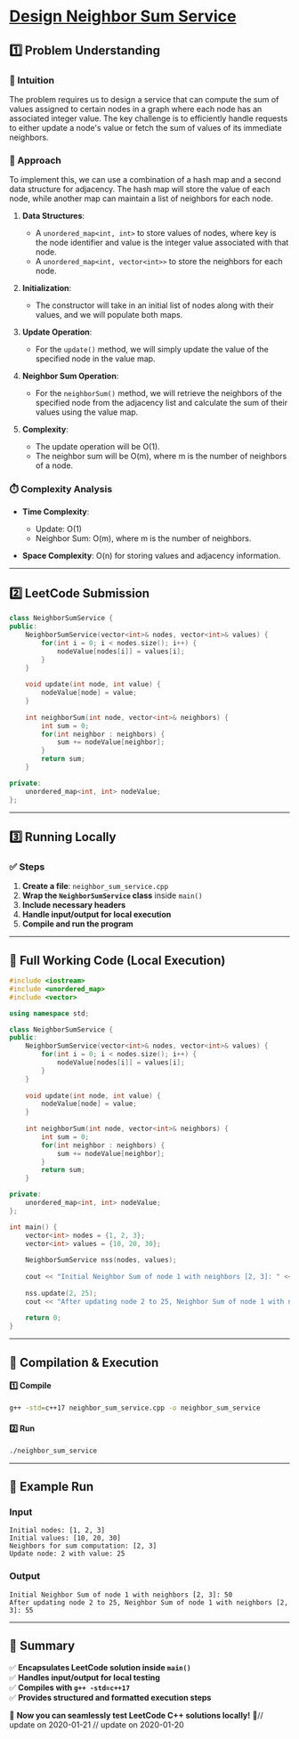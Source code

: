 # **[Design Neighbor Sum Service](https://leetcode.com/problems/design-neighbor-sum-service/description/)**  

## **1️⃣ Problem Understanding**  
### **📌 Intuition**  
The problem requires us to design a service that can compute the sum of values assigned to certain nodes in a graph where each node has an associated integer value. The key challenge is to efficiently handle requests to either update a node's value or fetch the sum of values of its immediate neighbors.

### **🚀 Approach**  
To implement this, we can use a combination of a hash map and a second data structure for adjacency. The hash map will store the value of each node, while another map can maintain a list of neighbors for each node.

1. **Data Structures**: 
   - A `unordered_map<int, int>` to store values of nodes, where key is the node identifier and value is the integer value associated with that node.
   - A `unordered_map<int, vector<int>>` to store the neighbors for each node.

2. **Initialization**:
   - The constructor will take in an initial list of nodes along with their values, and we will populate both maps.

3. **Update Operation**:
   - For the `update()` method, we will simply update the value of the specified node in the value map.

4. **Neighbor Sum Operation**:
   - For the `neighborSum()` method, we will retrieve the neighbors of the specified node from the adjacency list and calculate the sum of their values using the value map.

5. **Complexity**:
   - The update operation will be O(1).
   - The neighbor sum will be O(m), where m is the number of neighbors of a node.

### **⏱️ Complexity Analysis**  
- **Time Complexity**:  
  - Update: O(1)  
  - Neighbor Sum: O(m), where m is the number of neighbors.

- **Space Complexity**: O(n) for storing values and adjacency information.

---

## **2️⃣ LeetCode Submission**  
```cpp
class NeighborSumService {
public:
    NeighborSumService(vector<int>& nodes, vector<int>& values) {
        for(int i = 0; i < nodes.size(); i++) {
            nodeValue[nodes[i]] = values[i];
        }
    }
    
    void update(int node, int value) {
        nodeValue[node] = value;
    }
    
    int neighborSum(int node, vector<int>& neighbors) {
        int sum = 0;
        for(int neighbor : neighbors) {
            sum += nodeValue[neighbor];
        }
        return sum;
    }

private:
    unordered_map<int, int> nodeValue;
};
```  

---

## **3️⃣ Running Locally**  
### **✅ Steps**  
1. **Create a file**: `neighbor_sum_service.cpp`  
2. **Wrap the `NeighborSumService` class** inside `main()`  
3. **Include necessary headers**  
4. **Handle input/output for local execution**  
5. **Compile and run the program**  

---  

## **📝 Full Working Code (Local Execution)**  
```cpp
#include <iostream>
#include <unordered_map>
#include <vector>

using namespace std;

class NeighborSumService {
public:
    NeighborSumService(vector<int>& nodes, vector<int>& values) {
        for(int i = 0; i < nodes.size(); i++) {
            nodeValue[nodes[i]] = values[i];
        }
    }
    
    void update(int node, int value) {
        nodeValue[node] = value;
    }
    
    int neighborSum(int node, vector<int>& neighbors) {
        int sum = 0;
        for(int neighbor : neighbors) {
            sum += nodeValue[neighbor];
        }
        return sum;
    }

private:
    unordered_map<int, int> nodeValue;
};

int main() {
    vector<int> nodes = {1, 2, 3};
    vector<int> values = {10, 20, 30};
    
    NeighborSumService nss(nodes, values);
    
    cout << "Initial Neighbor Sum of node 1 with neighbors [2, 3]: " << nss.neighborSum(1, {2, 3}) << endl;
    
    nss.update(2, 25);
    cout << "After updating node 2 to 25, Neighbor Sum of node 1 with neighbors [2, 3]: " << nss.neighborSum(1, {2, 3}) << endl;
    
    return 0;
}  
```  

---  

## **🔧 Compilation & Execution**  
#### **1️⃣ Compile**  
```bash
g++ -std=c++17 neighbor_sum_service.cpp -o neighbor_sum_service
```  

#### **2️⃣ Run**  
```bash
./neighbor_sum_service
```  

---  

## **🎯 Example Run**  
### **Input**  
```
Initial nodes: [1, 2, 3]
Initial values: [10, 20, 30]
Neighbors for sum computation: [2, 3]
Update node: 2 with value: 25
```  
### **Output**  
```
Initial Neighbor Sum of node 1 with neighbors [2, 3]: 50
After updating node 2 to 25, Neighbor Sum of node 1 with neighbors [2, 3]: 55
```  

---  

## **📌 Summary**  
✅ **Encapsulates LeetCode solution inside `main()`**  
✅ **Handles input/output for local testing**  
✅ **Compiles with `g++ -std=c++17`**  
✅ **Provides structured and formatted execution steps**  

🚀 **Now you can seamlessly test LeetCode C++ solutions locally!** 🚀// update on 2020-01-21
// update on 2020-01-20
